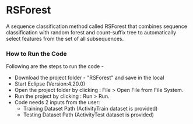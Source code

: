 # RSForest
A sequence classification method called RSForest that combines sequence classification with random forest and count-suffix tree to automatically select features from the set of all subsequences.

### How to Run the Code 

Following are the steps to run the code - 
  - Download the project folder - "RSForest" and save in the local
  - Start Eclipse (Version:4.20.0)
  - Open the project folder by clicking : File > Open File from File System.
  - Run the project by clicking : Run > Run.
  - Code needs 2 inputs from the user: 
    - Training Dataset Path (ActivityTrain dataset is provided)
    - Testing Dataset Path (ActivityTest dataset is provided)

